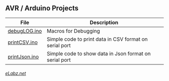 
## AVR / Arduino Projects

| File | Description |
|------|-----------|
| [debugLOG.ino](http://elabz.net/AVR/debugLOG)   | Macros for Debugging |
| [printCSV.ino](http://elabz.net/AVR/printCSV)   | Simple code to print data in CSV format on serial port |
| [printJson.ino](http://elabz.net/AVR/printJson) | Simple code to show data in Json format on serial port |

###### [eLabz.net](https://elabz.net)
